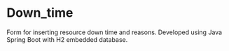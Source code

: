 # Down_time
Form for inserting resource down time and reasons. Developed using Java Spring Boot with H2 embedded database.
